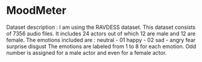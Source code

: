 # MoodMeter

Dataset description : I am using the RAVDESS dataset. This dataset consists of 7356 audio files. It includes 24 actors out of which 12 are male and 12 are female. The emotions included are :
neutral - 01
happy - 02
sad -
angry
fear
surprise
disgust
The emotions are labeled from 1 to 8 for each emotion. Odd number is assigned for a male actor and even for a female actor.




